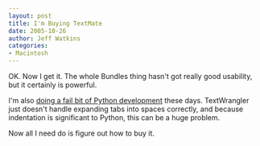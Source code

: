```yaml
---
layout: post
title: I'm Buying TextMate
date: 2005-10-26
author: Jeff Watkins
categories:
- Macintosh
---
```


OK. Now I get it. The whole Bundles thing hasn't got really good usability, but it certainly is powerful.

I'm also [doing a fail bit of Python development](http://metrocat.org/nerd/2005/10/identity-management-for-turbogears) these days. TextWrangler just doesn't handle expanding tabs into spaces correctly, and because indentation is significant to Python, this can be a huge problem.

Now all I need do is figure out how to buy it.